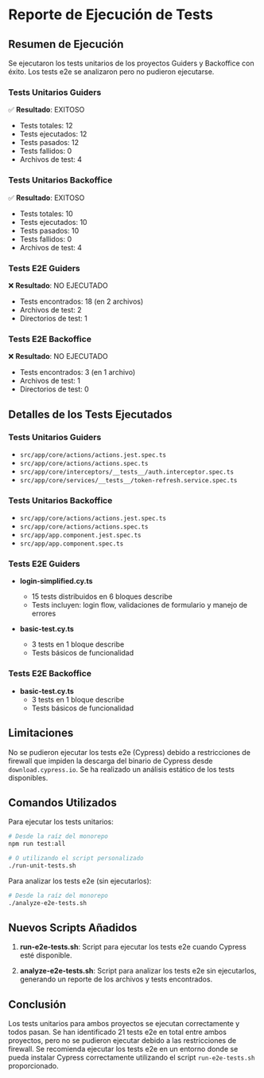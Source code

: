 # Reporte de Ejecución de Tests

## Resumen de Ejecución

Se ejecutaron los tests unitarios de los proyectos Guiders y Backoffice con éxito. Los tests e2e se analizaron pero no pudieron ejecutarse.

### Tests Unitarios Guiders

✅ **Resultado**: EXITOSO
- Tests totales: 12
- Tests ejecutados: 12
- Tests pasados: 12
- Tests fallidos: 0
- Archivos de test: 4

### Tests Unitarios Backoffice

✅ **Resultado**: EXITOSO
- Tests totales: 10
- Tests ejecutados: 10
- Tests pasados: 10
- Tests fallidos: 0
- Archivos de test: 4

### Tests E2E Guiders

❌ **Resultado**: NO EJECUTADO
- Tests encontrados: 18 (en 2 archivos)
- Archivos de test: 2
- Directorios de test: 1

### Tests E2E Backoffice

❌ **Resultado**: NO EJECUTADO
- Tests encontrados: 3 (en 1 archivo)
- Archivos de test: 1
- Directorios de test: 0

## Detalles de los Tests Ejecutados

### Tests Unitarios Guiders

- `src/app/core/actions/actions.jest.spec.ts`
- `src/app/core/actions/actions.spec.ts`
- `src/app/core/interceptors/__tests__/auth.interceptor.spec.ts`
- `src/app/core/services/__tests__/token-refresh.service.spec.ts`

### Tests Unitarios Backoffice

- `src/app/core/actions/actions.jest.spec.ts`
- `src/app/core/actions/actions.spec.ts`
- `src/app/app.component.jest.spec.ts`
- `src/app/app.component.spec.ts`

### Tests E2E Guiders

- **login-simplified.cy.ts**
  - 15 tests distribuidos en 6 bloques describe
  - Tests incluyen: login flow, validaciones de formulario y manejo de errores

- **basic-test.cy.ts**
  - 3 tests en 1 bloque describe
  - Tests básicos de funcionalidad

### Tests E2E Backoffice

- **basic-test.cy.ts**
  - 3 tests en 1 bloque describe
  - Tests básicos de funcionalidad

## Limitaciones

No se pudieron ejecutar los tests e2e (Cypress) debido a restricciones de firewall que impiden la descarga del binario de Cypress desde `download.cypress.io`. Se ha realizado un análisis estático de los tests disponibles.

## Comandos Utilizados

Para ejecutar los tests unitarios:

```bash
# Desde la raíz del monorepo
npm run test:all

# O utilizando el script personalizado
./run-unit-tests.sh
```

Para analizar los tests e2e (sin ejecutarlos):

```bash
# Desde la raíz del monorepo
./analyze-e2e-tests.sh
```

## Nuevos Scripts Añadidos

1. **run-e2e-tests.sh**: Script para ejecutar los tests e2e cuando Cypress esté disponible.

2. **analyze-e2e-tests.sh**: Script para analizar los tests e2e sin ejecutarlos, generando un reporte de los archivos y tests encontrados.

## Conclusión

Los tests unitarios para ambos proyectos se ejecutan correctamente y todos pasan. Se han identificado 21 tests e2e en total entre ambos proyectos, pero no se pudieron ejecutar debido a las restricciones de firewall. Se recomienda ejecutar los tests e2e en un entorno donde se pueda instalar Cypress correctamente utilizando el script `run-e2e-tests.sh` proporcionado.